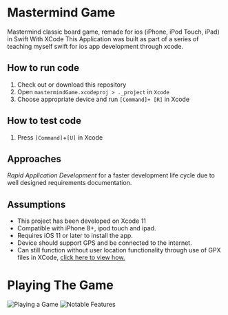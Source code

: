 # Mastermind Game
Mastermind classic board game, remade for ios (iPhone, iPod Touch, iPad) in Swift With XCode
This Application was built as part of a series of teaching myself swift for ios app development through xcode.

## How to run code
1. Check out or download this repository
2. Open `mastermindGame.xcodeproj > ._project` in `Xcode`
3. Choose appropriate device and run  `[Command]+ [R]` in Xcode

## How to test code
1. Press `[Command]`+`[U]` in Xcode

## Approaches
*Rapid Application Development* for a faster development life cycle due to well designed requirements documentation. 

## Assumptions
- This project has been developed on Xcode 11
- Compatible with iPhone 8+, ipod touch and ipad.
- Requires iOS 11 or later to install the app.
- Device should support GPS and be connected to the internet.
- Can still function without user location functionality through use of GPX files in XCode, [click here to view how.](https://medium.com/@merlos/how-to-simulate-locations-in-xcode-b0f7f16e126d)

# Playing The Game
![Playing a Game](https://i.imgur.com/VoPsyCp.png)
![Notable Features](https://i.imgur.com/KQALakR.png)
